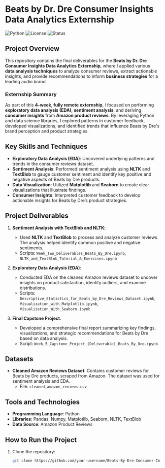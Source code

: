 # Beats by Dr. Dre Consumer Insights Data Analytics Externship

![Python](https://img.shields.io/badge/Python-v3.8-blue.svg)
![License](https://img.shields.io/badge/License-MIT-yellow.svg)
![Status](https://img.shields.io/badge/Status-Completed-green.svg)

## Project Overview

This repository contains the final deliverables for the **Beats by Dr. Dre Consumer Insights Data Analytics Externship**, where I applied various **data analysis techniques** to analyze consumer reviews, extract actionable insights, and provide recommendations to inform **business strategies** for a leading audio brand.

### Externship Summary
As part of this **4-week, fully remote externship**, I focused on performing **exploratory data analysis (EDA)**, **sentiment analysis**, and deriving **consumer insights** from **Amazon product reviews**. By leveraging Python and data science libraries, I explored patterns in customer feedback, developed visualizations, and identified trends that influence Beats by Dre's brand perception and product strategies.

## Key Skills and Techniques

- **Exploratory Data Analysis (EDA)**: Uncovered underlying patterns and trends in the consumer reviews dataset.
- **Sentiment Analysis**: Performed sentiment analysis using **NLTK** and **TextBlob** to gauge customer sentiment and identify key positive and negative aspects of Beats by Dre products.
- **Data Visualization**: Utilized **Matplotlib** and **Seaborn** to create clear visualizations that illustrate findings.
- **Consumer Insights**: Interpreted customer feedback to develop actionable insights for Beats by Dre’s product strategies.
  
## Project Deliverables

1. **Sentiment Analysis with TextBlob and NLTK**: 
   - Used **NLTK** and **TextBlob** to process and analyze customer reviews. The analysis helped identify common positive and negative sentiments.
   - Scripts: `Week_Two_Deliverables_Beats_By_Dre.ipynb`, `NLTK_and_TextBlob_Tutorial_&_Exercises.ipynb`

2. **Exploratory Data Analysis (EDA)**:
   - Conducted EDA on the cleaned Amazon reviews dataset to uncover insights on product satisfaction, identify outliers, and examine distributions.
   - Scripts: `Descriptive_Statistics_for_Beats_by_Dre_Reviews_Dataset.ipynb`, `Visualization_with_Matplotlib.ipynb`, `Visualization_With_Seaborn.ipynb`

3. **Final Capstone Project**:
   - Developed a comprehensive final report summarizing key findings, visualizations, and strategic recommendations for Beats by Dre based on data analysis.
   - Script: `Week_5_Capstone_Project_(Deliverable)_Beats_By_Dre.ipynb`

## Datasets

- **Cleaned Amazon Reviews Dataset**: Contains customer reviews for Beats by Dre products, scraped from Amazon. The dataset was used for sentiment analysis and EDA.
  - File: `cleaned_amazon_reviews.csv`

## Tools and Technologies

- **Programming Language**: Python
- **Libraries**: Pandas, Numpy, Matplotlib, Seaborn, NLTK, TextBlob
- **Data Source**: Amazon Product Reviews

## How to Run the Project

1. Clone the repository:
   ```bash
   git clone https://github.com/your-username/Beats-By-Dre-Consumer-Insights.git
